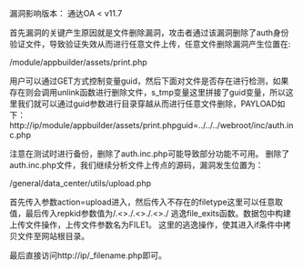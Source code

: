 漏洞影响版本：
通达OA < v11.7

首先漏洞的关键产生原因就是文件删除漏洞，攻击者通过该漏洞删除了auth身份验证文件，导致验证失效从而进行任意文件上传，任意文件删除漏洞产生位置在:

/module/appbuilder/assets/print.php

用户可以通过GET方式控制变量guid，然后下面对文件是否存在进行检测，如果存在则会调用unlink函数进行删除文件，s_tmp变量这里拼接了guid变量，所以这里我们就可以通过guid参数进行目录穿越从而进行任意文件删除，PAYLOAD如下：
http://ip/module/appbuilder/assets/print.phpguid=../../../webroot/inc/auth.inc.php

注意在测试时进行备份，删除了auth.inc.php可能导致部分功能不可用。
删除了auth.inc.php文件，我们继续分析文件上传点的源码，漏洞发生位置为：

/general/data_center/utils/upload.php

首先传入参数action=upload进入，然后传入不存在的filetype这里可以任意取值，最后传入repkid参数值为/.<>./.<>./.<>./ 逃逸file_exits函数。数据包中构建上传文件操作，上传文件参数名为FILE1。
这里的逃逸操作，使其进入if条件中拷贝文件至网站根目录。

最后直接访问http://ip/_filename.php即可。

